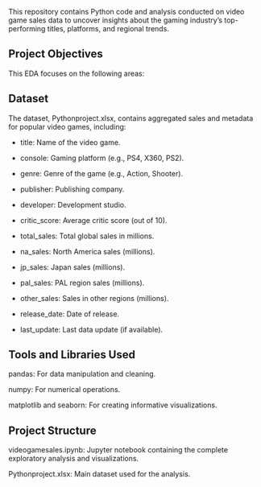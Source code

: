 This repository contains Python code and analysis conducted on video game sales data to uncover insights about the gaming industry’s top-performing titles, platforms, and regional trends.

## Project Objectives
This EDA focuses on the following areas:



## Dataset
The dataset, Pythonproject.xlsx, contains aggregated sales and metadata for popular video games, including:

- title: Name of the video game.

- console: Gaming platform (e.g., PS4, X360, PS2).

- genre: Genre of the game (e.g., Action, Shooter).

- publisher: Publishing company.

- developer: Development studio.

- critic_score: Average critic score (out of 10).

- total_sales: Total global sales in millions.

- na_sales: North America sales (millions).

- jp_sales: Japan sales (millions).

- pal_sales: PAL region sales (millions).

- other_sales: Sales in other regions (millions).

- release_date: Date of release.

- last_update: Last data update (if available).

## Tools and Libraries Used
pandas: For data manipulation and cleaning.

numpy: For numerical operations.

matplotlib and seaborn: For creating informative visualizations.

## Project Structure
videogamesales.ipynb: Jupyter notebook containing the complete exploratory analysis and visualizations.

Pythonproject.xlsx: Main dataset used for the analysis.
